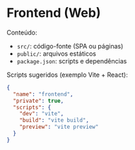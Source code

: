 Frontend (Web)
==============

Conteúdo:
- `src/`: código-fonte (SPA ou páginas)
- `public/`: arquivos estáticos
- `package.json`: scripts e dependências

Scripts sugeridos (exemplo Vite + React):

```json
{
  "name": "frontend",
  "private": true,
  "scripts": {
    "dev": "vite",
    "build": "vite build",
    "preview": "vite preview"
  }
}
```
